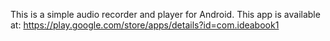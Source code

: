 This is a simple audio recorder and player for Android. 
This app is available at: https://play.google.com/store/apps/details?id=com.ideabook1